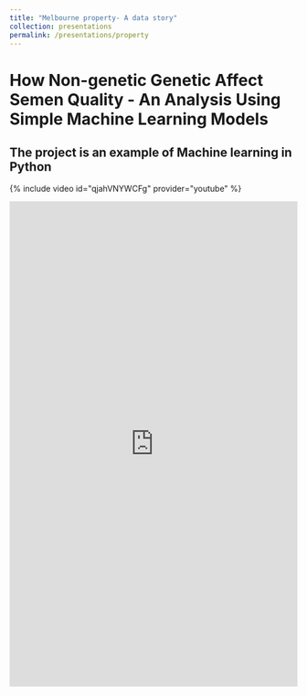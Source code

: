 ```yaml
---
title: "Melbourne property- A data story"
collection: presentations
permalink: /presentations/property
---
```


# How Non-genetic Genetic Affect Semen Quality - An Analysis Using Simple Machine Learning Models
## The project is an example of Machine learning in Python
{% include video id="qjahVNYWCFg" provider="youtube" %}


<html>
<head><title>Shiny App Iframe</title></head>
<body>
<iframe id="example1" src="https://https://mqphan143.shinyapps.io/pyramyd-Test/" style="border: none; width: 100%; height: 850px" frameborder="0"></iframe>
</body>
</html>

